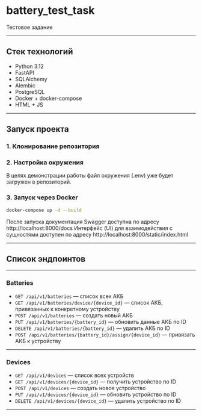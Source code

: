# battery_test_task

Тестовое задание 

---

## Стек технологий
- Python 3.12
- FastAPI
- SQLAlchemy
- Alembic
- PostgreSQL
- Docker + docker-compose
- HTML + JS

---

## Запуск проекта

### 1. Клонирование репозитория

### 2. Настройка окружения

В целях демонстрации работы файл окружения (.env) уже будет загружен в репозиторий.

### 3. Запуск через Docker

```bash
docker-compose up -d --build
```

После запуска документация Swagger доступна по адресу http://localhost:8000/docs
Интерфейс (UI) для взаимодействия с сущностями доступен по адресу http://localhost:8000/static/index.html

---
## Список эндпоинтов

---

### **Batteries**

* `GET /api/v1/batteries` — список всех АКБ
* `GET /api/v1/batteries/device/{device_id}` — список АКБ, привязанных к конкретному устройству
* `POST /api/v1/batteries` — создать новый АКБ
* `PUT /api/v1/batteries/{battery_id}` — обновить данные АКБ по ID
* `DELETE /api/v1/batteries/{battery_id}` — удалить АКБ по ID
* `POST /api/v1/batteries/{battery_id}/assign/{device_id}` — привязать АКБ к устройству

---

### **Devices**

* `GET /api/v1/devices` — список всех устройств
* `GET /api/v1/devices/{device_id}` — получить устройство по ID
* `POST /api/v1/devices` — создать новое устройство
* `PUT /api/v1/devices/{device_id}` — обновить устройство по ID
* `DELETE /api/v1/devices/{device_id}` — удалить устройство по ID

---


